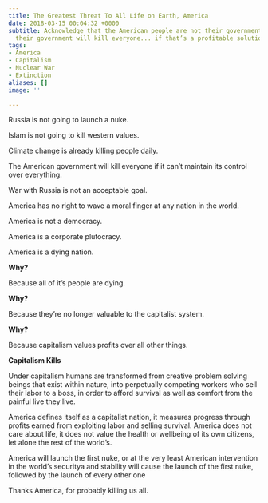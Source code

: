 ```yaml
---
title: The Greatest Threat To All Life on Earth, America
date: 2018-03-15 00:04:32 +0000
subtitle: Acknowledge that the American people are not their government, and that
  their government will kill everyone... if that’s a profitable solution.
tags:
- America
- Capitalism
- Nuclear War
- Extinction
aliases: []
image: ''

---
```

Russia is not going to launch a nuke.

Islam is not going to kill western values.

Climate change is already killing people daily.

The American government will kill everyone if it can’t maintain its control over everything.

War with Russia is not an acceptable goal.

America has no right to wave a moral finger at any nation in the world.

America is not a democracy.

America is a corporate plutocracy.

America is a dying nation.

**Why?**

Because all of it’s people are dying.

**Why?**

Because they’re no longer valuable to the capitalist system.

**Why?**

Because capitalism values profits over all other things.

**Capitalism Kills**

Under capitalism humans are transformed from creative problem solving beings that exist within nature, into perpetually competing workers who sell their labor to a boss, in order to afford survival as well as comfort from the painful live they live. 

America defines itself as a capitalist nation, it measures progress through profits earned from exploiting labor and selling survival. America does not care about life, it does not value the health or wellbeing of its own citizens, let alone the rest of the world’s.

America will launch the first nuke, or at the very least American intervention in the world’s securitya and stability will cause the launch of the first nuke, followed by the launch of every other one  

Thanks America, for probably killing us all.